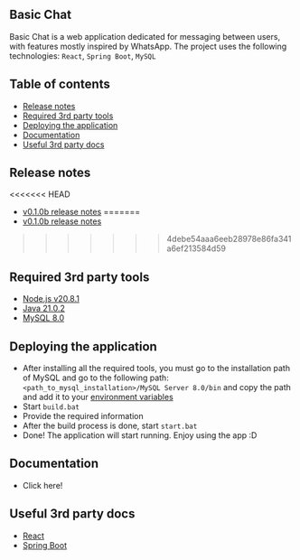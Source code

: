 ## Basic Chat
Basic Chat is a web application dedicated for messaging between users, with features mostly inspired by WhatsApp.
The project uses the following technologies: `React`, `Spring Boot`, `MySQL`

## Table of contents
- [Release notes](#release-notes)
- [Required 3rd party tools](#required-3rd-party-tools)
- [Deploying the application](#deploying-the-application)
- [Documentation](#documentation)
- [Useful 3rd party docs](#useful-3rd-party-docs)

## Release notes
<<<<<<< HEAD
- [v0.1.0b release notes](https://github.com/virlancristian/basic-chat/releases/tag/release-v0.1.0b)
=======
- [v0.1.0b release notes](https://github.com/virlancristian/basic-chat/releases/tag/release-v0.1.0b)
>>>>>>> 4debe54aaa6eeb28978e86fa341a6ef213584d59

## Required 3rd party tools
- [Node.js v20.8.1](https://nodejs.org/en/blog/release/v20.8.1)
- [Java 21.0.2](https://www.oracle.com/ro/java/technologies/downloads/#java21)
- [MySQL 8.0](https://dev.mysql.com/downloads/installer/)

## Deploying the application
- After installing all the required tools, you must go to the installation path of MySQL and go to the following path:
`<path_to_mysql_installation>/MySQL Server 8.0/bin` and copy the path and add it to your [environment variables](https://www3.ntu.edu.sg/home/ehchua/programming/howto/Environment_Variables.html)
- Start `build.bat`
- Provide the required information
- After the build process is done, start `start.bat`
- Done! The application will start running. Enjoy using the app :D 

## Documentation
- Click here!

## Useful 3rd party docs
- [React](https://devdocs.io/react/)
- [Spring Boot](https://docs.spring.io/spring-boot/docs/current/reference/htmlsingle/)
